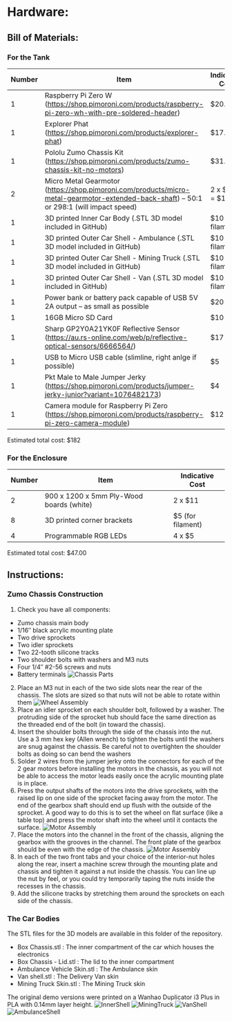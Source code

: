 # Hardware:
## Bill of Materials:
### For the Tank
| Number | Item | Indicative Cost |
| --- | --- | --- |
| 1 | Raspberry Pi Zero W (https://shop.pimoroni.com/products/raspberry-pi-zero-wh-with-pre-soldered-header) | $20.00 |
| 1 | Explorer Phat (https://shop.pimoroni.com/products/explorer-phat) | $17.00 |
| 1 | Pololu Zumo Chassis Kit (https://shop.pimoroni.com/products/zumo-chassis-kit-no-motors) | $31.00 |
| 2 | Micro Metal Gearmotor (https://shop.pimoroni.com/products/micro-metal-gearmotor-extended-back-shaft) – 50:1 or 298:1 (will impact speed) | 2 x $8.00 = $16.00 |
| 1 | 3D printed Inner Car Body (.STL 3D model included in GitHub)	| $10 (for filament) |
| 1 | 3D printed Outer Car Shell - Ambulance (.STL 3D model included in GitHub)	| $10 (for filament) |
| 1 | 3D printed Outer Car Shell - Mining Truck (.STL 3D model included in GitHub)	| $10 (for filament) |
| 1 | 3D printed Outer Car Shell - Van (.STL 3D model included in GitHub)	| $10 (for filament) |
| 1 | Power bank or battery pack capable of USB 5V 2A output – as small as possible | $20 |
| 1 | 16GB Micro SD Card | $10 |
| 1 | Sharp GP2Y0A21YK0F Reflective Sensor (https://au.rs-online.com/web/p/reflective-optical-sensors/6666564/) | $17 |
| 1 | USB to Micro USB cable (slimline, right anlge if possible) | $5
| 1 | Pkt Male to Male Jumper Jerky (https://shop.pimoroni.com/products/jumper-jerky-junior?variant=1076482173) | $4 |
| 1 | Camera module for Raspberry Pi Zero (https://shop.pimoroni.com/products/raspberry-pi-zero-camera-module) | $12 |

Estimated total cost:  $182

### For the Enclosure
| Number | Item | Indicative Cost |
| --- | --- | --- |
| 2 | 900 x 1200 x 5mm Ply-Wood boards (white) | 2 x $11 |
| 8 | 3D printed corner brackets | $5 (for filament) |	
| 4 | Programmable RGB LEDs | 4 x $5 |	
		
Estimated total cost:  $47.00

## Instructions:
### Zumo Chassis Construction
1.	Check you have all components: 
  -	Zumo chassis main body
  -	1/16″ black acrylic mounting plate
  -	Two drive sprockets
  -	Two idler sprockets
  -	Two 22-tooth silicone tracks
  -	Two shoulder bolts with washers and M3 nuts
  -	Four 1/4″ #2-56 screws and nuts
  -	Battery terminals
  ![Chassis Parts](../Images/Chassis_Parts.jpg?raw=true)
2.	Place an M3 nut in each of the two side slots near the rear of the chassis. The slots are sized so that nuts will not be able to rotate within them
  ![Wheel Assembly](../Images/Chassis_A.png?raw=true)
3.	Place an idler sprocket on each shoulder bolt, followed by a washer. The protruding side of the sprocket hub should face the same direction as the threaded end of the bolt (in toward the chassis).
4.	Insert the shoulder bolts through the side of the chassis into the nut. Use a 3 mm hex key (Allen wrench) to tighten the bolts until the washers are snug against the chassis. Be careful not to overtighten the shoulder bolts as doing so can bend the washers 
5.	Solder 2 wires from the jumper jerky onto the connectors for each of the 2 gear motors before installing the motors in the chassis, as you will not be able to access the motor leads easily once the acrylic mounting plate is in place.
6.	Press the output shafts of the motors into the drive sprockets, with the raised lip on one side of the sprocket facing away from the motor. The end of the gearbox shaft should end up flush with the outside of the sprocket. A good way to do this is to set the wheel on flat surface (like a table top) and press the motor shaft into the wheel until it contacts the surface.
  ![Motor Assembly](../Images/Chassis_B.png?raw=true)
7.	Place the motors into the channel in the front of  the chassis, aligning the gearbox with the grooves in the channel. The front plate of the gearbox should be even with the edge of the chassis.
  ![Motor Assembly](../Images/Chassis_C.png?raw=true)
8.	In each of the two front tabs and your choice of the interior-nut holes along the rear, insert a  machine screw through the mounting plate and chassis and tighten it against a nut inside the chassis. You can line up the nut by feel, or you could try temporarily taping the nuts inside the recesses in the chassis.
9.	Add the silicone tracks by stretching them around the sprockets on each side of the chassis.

### The Car Bodies
The STL files for the 3D models are available in this folder of the repository.  
 - Box Chassis.stl  :  The inner compartment of the car which houses the electronics
 - Box Chassis - Lid.stl : The lid to the inner compartment
 - Ambulance Vehicle Skin.stl : The Ambulance skin
 - Van shell.stl : The Delivery Van skin
 - Mining Truck Skin.stl : The Mining Truck skin 

The original demo versions were printed on a Wanhao Duplicator i3 Plus in PLA with 0.14mm layer height.
  ![InnerShell](../Images/Inner_Body.png?raw=true)
  ![MiningTruck](../Images/Mining_Truck_Shell.png?raw=true)
  ![VanShell](../Images/Van_Shell.png?raw=true)
  ![AmbulanceShell](../Images/Ambulance_Shell.png?raw=true)
  
